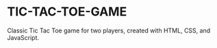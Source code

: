 # TIC-TAC-TOE-GAME
Classic Tic Tac Toe game for two players, created with HTML, CSS, and JavaScript.
